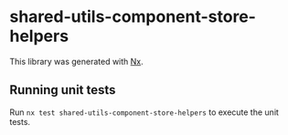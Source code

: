 # shared-utils-component-store-helpers

This library was generated with [Nx](https://nx.dev).

## Running unit tests

Run `nx test shared-utils-component-store-helpers` to execute the unit tests.
